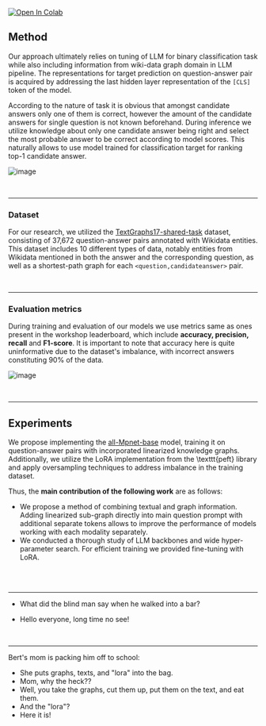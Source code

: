 [![Open In Colab](https://colab.research.google.com/assets/colab-badge.svg)](https://colab.research.google.com/drive/1LVjpGsUBHMJssQAs10e7OZsKDfM4wAzU#scrollTo=BB4hxTlajkU1)

## Method

Our approach ultimately relies on tuning of LLM for binary classification task while also including information from wiki-data graph domain in LLM pipeline. The representations for target prediction on question-answer pair is acquired by addressing the last hidden layer representation of the $\texttt{[CLS]}$ token of the model. 

According to the nature of task it is obvious that amongst candidate answers only one of them is correct, however the amount of the candidate answers for single question is not known beforehand. During inference we utilize knowledge about only one candidate answer being right and select the most probable answer to be correct according to model scores. This naturally allows to use model trained for classification target for ranking top-1 candidate answer.

![image](https://github.com/shredder67/text-graph/assets/78615928/c40881da-4da4-4e8d-ac7d-d73c3b8abd99)


<br>

---

### Dataset

For our research, we utilized the [TextGraphs17-shared-task](https://github.com/uhh-lt/TextGraphs17-shared-task/tree/main/data/tsv) dataset, consisting of 37,672 question-answer pairs annotated with Wikidata entities. This dataset includes 10 different types of data, notably entities from Wikidata mentioned in both the answer and the corresponding question, as well as a shortest-path graph for each $\texttt{<question,} \texttt{candidate} \texttt{answer>}$ pair.

<br>

---

### Evaluation metrics

During training and evaluation of our models we use metrics same as ones present in the workshop leaderboard, which include $\textbf{accuracy, precision, recall}$  and $\textbf{F1-score}$. It is important to note that accuracy here is quite uninformative due to the dataset's imbalance, with incorrect answers constituting 90\% of the data.

![image](https://github.com/shredder67/text-graph/assets/78615928/71c1abe9-94ac-4d3a-b9b9-a5bf0abd89d9)


<br>

---

## Experiments

We propose implementing the [all-Mpnet-base](https://huggingface.co/sentence-transformers/all-mpnet-base-v2) model, training it on question-answer pairs with incorporated linearized knowledge graphs. Additionally, we utilize the LoRA implementation from the \texttt{peft} library and apply oversampling techniques to address imbalance in the training dataset.


Thus, the $\textbf{main contribution of the following work}$ are as follows:

- We propose a method of combining textual and graph information. Adding linearized sub-graph directly into main question prompt with additional separate tokens allows to improve the performance of models working with each modality separately.
- We conducted a thorough study of LLM backbones and wide hyper-parameter search. For efficient training we provided fine-tuning with LoRA.

<br>

<br>

---

- What did the blind man say when he walked into a bar?

- Hello everyone, long time no see!

<br>

---

Bert's mom is packing him off to school:

- She puts graphs, texts, and "lora" into the bag.
- Mom, why the heck??
- Well, you take the graphs, cut them up, put them on the text, and eat them.
- And the "lora"?
- Here it is!

